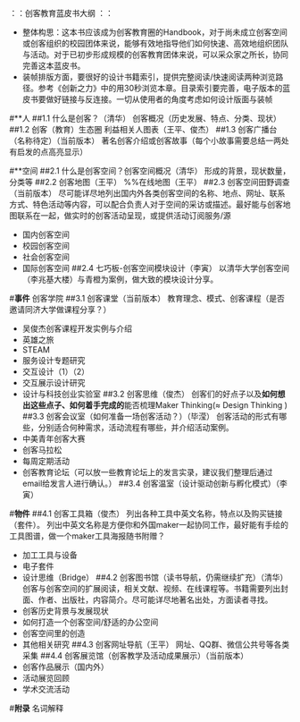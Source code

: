 ：：创客教育蓝皮书大纲 ：：
- 整体构思：这本书应该成为创客教育圈的Handbook，对于尚未成立创客空间或创客组织的校园团体来说，能够有效地指导他们如何快速、高效地组织团队与活动。对于已初步形成规模的创客教育团体来说，可以采众家之所长，协同完善这本蓝皮书。
- 装帧排版方面，要很好的设计书籍索引，提供完整阅读/快速阅读两种浏览路径。参考《创新之力》中的用30秒浏览本章。目录索引要完善，电子版本的蓝皮书要做好链接与反连接。一切从使用者的角度考虑如何设计版面与装帧

#**人
##1.1 什么是创客？（清华）
创客概况（历史发展、特点、分类、现状）
##1.2 创客（教育）生态圈
利益相关人图表（王平、俊杰）
##1.3 创客广播台（名称待定）（当前版本）
著名创客介绍或创客故事（每个小故事需要总结一两处有启发的点高亮显示）

#**空间
##2.1 什么是创客空间？创客空间概况（清华）
形成的背景，现状数量，分类等
##2.2 创客地图（王平）
%%在线地图（王平）
##2.3 创客空间田野调查（当前版本）
尽可能详尽地列出国内外各类创客空间的名称、地点、网址、联系方式、特色活动等内容，可以配合负责人对于空间的采访或描述。最好能与创客地图联系在一起，做实时的创客活动呈现，或提供活动订阅服务/源
- 国内创客空间
- 校园创客空间
- 社会创客空间
- 国际创客空间
##2.4 七巧板-创客空间模块设计（李寅）
以清华大学创客空间（李兆基大楼）与青橙为案例，做大致的模块设计分享。

#**事件** 
创客学院
##3.1 创客课堂（当前版本）
教育理念、模式、创客课程（是否邀请同济大学做课程分享？）
- 吴俊杰创客课程开发实例与介绍
- 英雄之旅
- STEAM
- 服务设计专题研究
- 交互设计（1）（2）
- 交互展示设计研究
- 设计与科技创业实验室
##3.2 创客思维（俊杰）
创客们的好点子以及**如何想出这些点子、如何着手完成的**能否梳理Maker Thinking(≈ Design Thinking )
##3.3 创客会议室（如何准备一场创客活动？）（毕滢）
创客活动的形式有哪些，分别适合何种需求，活动流程有哪些，并介绍活动案例。
- 中美青年创客大赛
- 创客马拉松
- 每周定期活动
- 创客教育论坛（可以放一些教育论坛上的发言实录，建议我们整理后通过email给发言人进行确认。）
##3.4 创客温室（设计驱动创新与孵化模式）（李寅）

#**物件**
##4.1 创客工具箱（俊杰）
列出各种工具中英文名称，特点以及购买链接（套件）。
列出中英文名称是方便你和外国maker一起协同工作，最好能有手绘的工具图谱，做一个maker工具海报随书附赠？
- 加工工具与设备
- 电子套件
- 设计思维（Bridge）
##4.2 创客图书馆（读书导航，仍需继续扩充）（清华）
创客与创客空间的扩展阅读，相关文献、视频、在线课程等。书籍需要列出封面、作者、出版社，内容简介。尽可能详尽地著名出处，方面读者寻找。
- 创客历史背景与发展现状
- 如何打造一个创客空间/舒适的办公空间
- 创客空间里的创造
- 其他相关研究
##4.3 创客网址导航（王平）
网址、QQ群、微信公共号等各类采集
##4.4 创客展览馆（创客教学及活动成果展示）（当前版本）
- 创客作品展示（国内外）
- 活动展览回顾
- 学术交流活动

#**附录**
名词解释
















